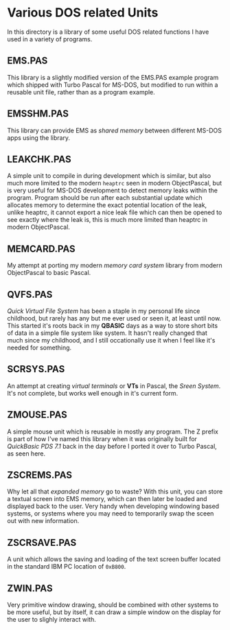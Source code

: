# Various DOS related Units

In this directory is a library of some useful DOS related functions I have used in a variety of programs.

## EMS.PAS

This library is a slightly modified version of the EMS.PAS example program which shipped with Turbo
Pascal for MS-DOS, but modified to run within a reusable unit file, rather than as a program example.

## EMSSHM.PAS

This library can provide EMS as *shared memory* between different MS-DOS apps using the library.

## LEAKCHK.PAS

A simple unit to compile in during development which is similar, but also much more limited to the
modern `heaptrc` seen in modern ObjectPascal, but is very useful for MS-DOS development to detect
memory leaks within the program.  Program should be run after each substantial update which allocates
memory to determine the exact potential location of the leak, unlike heaptrc, it cannot export a nice
leak file which can then be opened to see exactly where the leak is, this is much more limited than
heaptrc in modern ObjectPascal.

## MEMCARD.PAS

My attempt at porting my modern *memory card system* library from modern ObjectPascal to basic Pascal.

## QVFS.PAS

*Quick Virtual File System* has been a staple in my personal life since childhood, but rarely has any
but me ever used or seen it, at least until now.  This started it's roots back in my **QBASIC** days as
a way to store short bits of data in a simple file system like system.  It hasn't really changed that
much since my childhood, and I still occationally use it when I feel like it's needed for something.

## SCRSYS.PAS

An attempt at creating *virtual terminals* or **VTs** in Pascal, the *Sreen System*.  It's not complete,
but works well enough in it's current form.

## ZMOUSE.PAS

A simple mouse unit which is reusable in mostly any program.  The Z prefix is part of how I've named
this library when it was originally built for *QuickBasic PDS 7.1* back in the day before I ported it
over to Turbo Pascal, as seen here.

## ZSCREMS.PAS

Why let all that *expanded memory* go to waste?  With this unit, you can store a textual screen into
EMS memory, which can then later be loaded and displayed back to the user.  Very handy when developing
windowing based systems, or systems where you may need to temporarily swap the sceen out with new
information.

## ZSCRSAVE.PAS

A unit which allows the saving and loading of the text screen buffer located in the standard IBM PC
location of `0xB800`.

## ZWIN.PAS

Very primitive window drawing, should be combined with other systems to be more useful, but by itself,
it can draw a simple window on the display for the user to slighly interact with.
